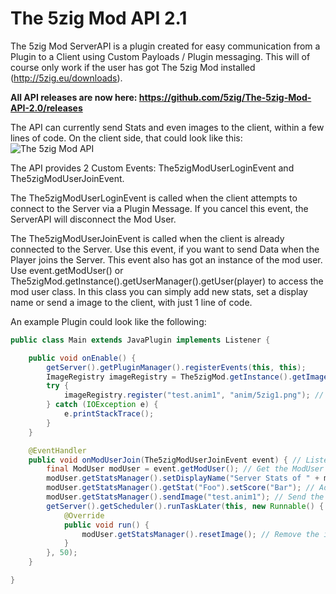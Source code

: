 The 5zig Mod API 2.1
====================
The 5zig Mod ServerAPI is a plugin created for easy communication from a Plugin to a Client using Custom Payloads / Plugin messaging. This will of course only work if the user has got The 5zig Mod installed (http://5zig.eu/downloads).

__All API releases are now here: https://github.com/5zig/The-5zig-Mod-API-2.0/releases__

The API can currently send Stats and even images to the client, within a few lines of code.
On the client side, that could look like this: ![The 5zig Mod API](http://5zig.eu/scr/fiYJpk7.jpg)


The API provides 2 Custom Events: The5zigModUserLoginEvent and The5zigModUserJoinEvent.

The The5zigModUserLoginEvent is called when the client attempts to connect to the Server via a Plugin Message. If you cancel this event, the ServerAPI will disconnect the Mod User.

The The5zigModUserJoinEvent is called when the client is already connected to the Server. Use this event, if you want to send Data when the Player joins the Server.
This event also has got an instance of the mod user. Use event.getModUser() or The5zigMod.getInstance().getUserManager().getUser(player) to access the mod user class. In this class you can simply add new stats, set a display name or send a image to the client, with just 1 line of code.

An example Plugin could look like the following:
```java
public class Main extends JavaPlugin implements Listener {

	public void onEnable() {
		getServer().getPluginManager().registerEvents(this, this);
		ImageRegistry imageRegistry = The5zigMod.getInstance().getImageRegistry();
		try {
			imageRegistry.register("test.anim1", "anim/5zig1.png"); // Register a new Image
		} catch (IOException e) {
			e.printStackTrace();
		}
	}

	@EventHandler
	public void onModUserJoin(The5zigModUserJoinEvent event) { // Listen for The The5zigModUserJoinEvent
		final ModUser modUser = event.getModUser(); // Get the ModUser
		modUser.getStatsManager().setDisplayName("Server Stats of " + modUser.getPlayer().getName()); // Change the Display Name.
		modUser.getStatsManager().getStat("Foo").setScore("Bar"); // Add random stats
		modUser.getStatsManager().sendImage("test.anim1"); // Send the privously registered image
		getServer().getScheduler().runTaskLater(this, new Runnable() {
			@Override
			public void run() {
				modUser.getStatsManager().resetImage(); // Remove the image after 50 ticks
			}
		}, 50);
	}

}
```
